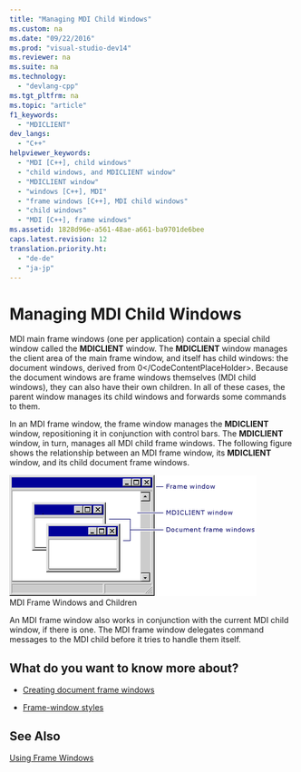 ```yaml
---
title: "Managing MDI Child Windows"
ms.custom: na
ms.date: "09/22/2016"
ms.prod: "visual-studio-dev14"
ms.reviewer: na
ms.suite: na
ms.technology: 
  - "devlang-cpp"
ms.tgt_pltfrm: na
ms.topic: "article"
f1_keywords: 
  - "MDICLIENT"
dev_langs: 
  - "C++"
helpviewer_keywords: 
  - "MDI [C++], child windows"
  - "child windows, and MDICLIENT window"
  - "MDICLIENT window"
  - "windows [C++], MDI"
  - "frame windows [C++], MDI child windows"
  - "child windows"
  - "MDI [C++], frame windows"
ms.assetid: 1828d96e-a561-48ae-a661-ba9701de6bee
caps.latest.revision: 12
translation.priority.ht: 
  - "de-de"
  - "ja-jp"
---
```

# Managing MDI Child Windows
MDI main frame windows (one per application) contain a special child window called the **MDICLIENT** window. The **MDICLIENT** window manages the client area of the main frame window, and itself has child windows: the document windows, derived from <CodeContentPlaceHolder>0\</CodeContentPlaceHolder>. Because the document windows are frame windows themselves (MDI child windows), they can also have their own children. In all of these cases, the parent window manages its child windows and forwards some commands to them.  
  
 In an MDI frame window, the frame window manages the **MDICLIENT** window, repositioning it in conjunction with control bars. The **MDICLIENT** window, in turn, manages all MDI child frame windows. The following figure shows the relationship between an MDI frame window, its **MDICLIENT** window, and its child document frame windows.  
  
 ![Child windows in an MDI frame window](../vs140/media/vc37gb1.gif "vc37GB1")  
MDI Frame Windows and Children  
  
 An MDI frame window also works in conjunction with the current MDI child window, if there is one. The MDI frame window delegates command messages to the MDI child before it tries to handle them itself.  
  
## What do you want to know more about?  
  
-   [Creating document frame windows](../vs140/creating-document-frame-windows.md)  
  
-   [Frame-window styles](../vs140/frame-window-styles--c---.md)  
  
## See Also  
 [Using Frame Windows](../vs140/using-frame-windows.md)
